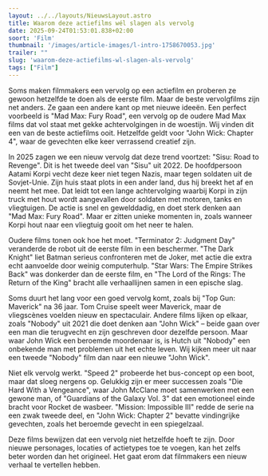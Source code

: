 ```yaml
---
layout: ../../layouts/NieuwsLayout.astro
title: Waarom deze actiefilms wél slagen als vervolg
date: 2025-09-24T01:53:01.838+02:00
soort: 'Film'
thumbnail: '/images/article-images/l-intro-1758670053.jpg'
trailer: ""
slug: 'waarom-deze-actiefilms-wl-slagen-als-vervolg'
tags: ["Film"]
---
```


Soms maken filmmakers een vervolg op een actiefilm en proberen ze gewoon
hetzelfde te doen als de eerste film. Maar de beste vervolgfilms zijn net
anders. Ze gaan een andere kant op met nieuwe ideeën. Een perfect voorbeeld is
"Mad Max: Fury Road", een vervolg op de oudere Mad Max films dat vol staat met
gekke achtervolgingen in de woestijn. Wij vinden dit een van de beste actiefilms
ooit. Hetzelfde geldt voor "John Wick: Chapter 4", waar de gevechten elke keer
verrassend creatief zijn.

In 2025 zagen we een nieuw vervolg dat deze trend voortzet: "Sisu: Road to
Revenge". Dit is het tweede deel van "Sisu" uit 2022. De hoofdpersoon Aatami
Korpi vecht deze keer niet tegen Nazis, maar tegen soldaten uit de Sovjet-Unie.
Zijn huis staat plots in een ander land, dus hij breekt het af en neemt het mee.
Dat leidt tot een lange achtervolging waarbij Korpi in zijn truck met hout wordt
aangevallen door soldaten met motoren, tanks en vliegtuigen. De actie is snel en
gewelddadig, en doet sterk denken aan "Mad Max: Fury Road". Maar er zitten
unieke momenten in, zoals wanneer Korpi hout naar een vliegtuig gooit om het
neer te halen.

Oudere films tonen ook hoe het moet. "Terminator 2: Judgment Day" veranderde de
robot uit de eerste film in een beschermer. "The Dark Knight" liet Batman
serieus confronteren met de Joker, met actie die extra echt aanvoelde door
weinig computerhulp. "Star Wars: The Empire Strikes Back" was donkerder dan de
eerste film, en "The Lord of the Rings: The Return of the King" bracht alle
verhaallijnen samen in een epische slag.

Soms duurt het lang voor een goed vervolg komt, zoals bij "Top Gun: Maverick" na
36 jaar. Tom Cruise speelt weer Maverick, maar de vliegscènes voelden nieuw en
spectaculair. Andere films lijken op elkaar, zoals "Nobody" uit 2021 die doet
denken aan "John Wick" – beide gaan over een man die terugvecht en zijn
geschreven door dezelfde persoon. Maar waar John Wick een beroemde moordenaar
is, is Hutch uit "Nobody" een onbekende man met problemen uit het echte leven.
Wij kijken meer uit naar een tweede "Nobody" film dan naar een nieuwe "John
Wick".

Niet elk vervolg werkt. "Speed 2" probeerde het bus-concept op een boot, maar
dat sloeg nergens op. Gelukkig zijn er meer successen zoals "Die Hard With a
Vengeance", waar John McClane moet samenwerken met een gewone man, of "Guardians
of the Galaxy Vol. 3" dat een emotioneel einde bracht voor Rocket de wasbeer.
"Mission: Impossible III" redde de serie na een zwak tweede deel, en "John Wick:
Chapter 2" bevatte vindingrijke gevechten, zoals het beroemde gevecht in een
spiegelzaal.

Deze films bewijzen dat een vervolg niet hetzelfde hoeft te zijn. Door nieuwe
personages, locaties of actietypes toe te voegen, kan het zelfs beter worden dan
het origineel. Het gaat erom dat filmmakers een nieuw verhaal te vertellen
hebben.